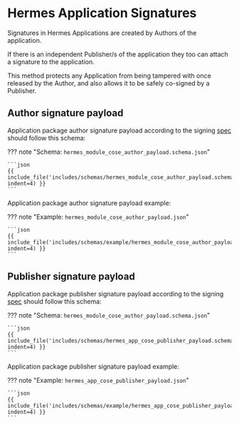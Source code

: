 # Hermes Application Signatures

Signatures in Hermes Applications are created by Authors of the application.

If there is an independent Publisher/s of the application they too can attach a signature to the application.

This method protects any Application from being tampered with once released by the Author,
and also allows it to be safely co-signed by a Publisher.

## Author signature payload

Application package author signature payload according to the signing
[spec](../hermes_signing_procedure/signature_format.md#signature-payload)
should follow this schema:

<!-- markdownlint-disable max-one-sentence-per-line -->
??? note "Schema: `hermes_module_cose_author_payload.schema.json`"

    ```json
    {{ include_file('includes/schemas/hermes_module_cose_author_payload.schema.json', indent=4) }}
    ```
<!-- markdownlint-enable max-one-sentence-per-line -->

Application package author signature payload example:

<!-- markdownlint-disable max-one-sentence-per-line -->
??? note "Example: `hermes_module_cose_author_payload.json`"

    ```json
    {{ include_file('includes/schemas/example/hermes_module_cose_author_payload.json', indent=4) }}
    ```
<!-- markdownlint-enable max-one-sentence-per-line -->

## Publisher signature payload

Application package publisher signature payload according to the signing
[spec](../hermes_signing_procedure/signature_format.md#signature-payload)
should follow this schema:

<!-- markdownlint-disable max-one-sentence-per-line -->
??? note "Schema: `hermes_module_cose_author_payload.schema.json`"

    ```json
    {{ include_file('includes/schemas/hermes_app_cose_publisher_payload.schema.json', indent=4) }}
    ```
<!-- markdownlint-enable max-one-sentence-per-line -->

Application package publisher signature payload example:

<!-- markdownlint-disable max-one-sentence-per-line -->
??? note "Example: `hermes_app_cose_publisher_payload.json`"

    ```json
    {{ include_file('includes/schemas/example/hermes_app_cose_publisher_payload.json', indent=4) }}
    ```
<!-- markdownlint-enable max-one-sentence-per-line -->
